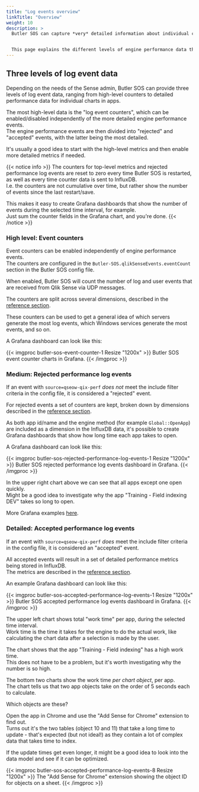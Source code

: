 ```yaml
---
title: "Log events overview"
linkTitle: "Overview"
weight: 10
description: >
  Butler SOS can capture *very* detailed information about individual charts in apps - or just the high-level information about the apps themselves.


  This page explains the different levels of engine performance data that Butler SOS can provide.
---
```


## Three levels of log event data

Depending on the needs of the Sense admin, Butler SOS can provide three levels of log event data, ranging from high-level counters to detailed performance data for individual charts in apps.

The most high-level data is the "log event counters", which can be enabled/disabled independently of the more detailed engine performance events.  
The engine performance events are then divided into "rejected" and "accepted" events, with the latter being the most detailed.

It's usually a good idea to start with the high-level metrics and then enable more detailed metrics if needed.

{{< notice info >}}
The counters for top-level metrics and rejected performance log events are reset to zero every time Butler SOS is restarted, as well as every time counter data is sent to InfluxDB.  
I.e. the counters are not cumulative over time, but rather show the number of events since the last restart/save.

This makes it easy to create Grafana dashboards that show the number of events during the selected time interval, for example.  
Just sum the counter fields in the Grafana chart, and you're done.
{{< /notice >}}

### High level: Event counters

Event counters can be enabled independently of engine performance events.  
The counters are configured in the `Butler-SOS.qlikSenseEvents.eventCount` section in the Butler SOS config file.

When enabled, Butler SOS will count the number of log and user events that are received from Qlik Sense via UDP messages.

The counters are split across several dimensions, described in the [reference section](/docs/reference/available_metrics/influxdb/#event-counters).

These counters can be used to get a general idea of which servers generate the most log events, which Windows services generate the most events, and so on.

A Grafana dashboard can look like this:

{{< imgproc butler-sos-event-counter-1 Resize "1200x" >}}
Butler SOS event counter charts in Grafana.
{{< /imgproc >}}

### Medium: Rejected performance log events

If an event with `source=qseow-qix-perf` *does not* meet the include filter criteria in the config file, it is considered a "rejected" event.

For rejected events a set of counters are kept, broken down by dimensions described in the [reference section](/docs/reference/available_metrics/influxdb/#rejected-performance-log-events).

As both app id/name and the engine method (for example `Global::OpenApp`) are included as a dimension in the InfluxDB data, it's possible to create Grafana dashboards that show how long time each app takes to open.

A Grafana dashboard can look like this:

{{< imgproc butler-sos-rejected-performance-log-events-1 Resize "1200x" >}}
Butler SOS rejected performance log events dashboard in Grafana.
{{< /imgproc >}}

In the upper right chart above we can see that all apps except one open quickly.  
Might be a good idea to investigate why the app "Training - Field indexing DEV" takes so long to open.

More Grafana examples [here](/docs/concepts/log-events/app-object-performance-monitoring/).

### Detailed: Accepted performance log events

If an event with `source=qseow-qix-perf` *does* meet the include filter criteria in the config file, it is considered an "accepted" event.

All accepted events will result in a set of detailed performance metrics being stored in InfluxDB.  
The metrics are described in the [reference section](/docs/reference/available_metrics/influxdb/#accepted-performance-log-events).

An example Grafana dashboard can look like this:

{{< imgproc butler-sos-accepted-performance-log-events-1 Resize "1200x" >}}
Butler SOS accepted performance log events dashboard in Grafana.
{{< /imgproc >}}

The upper left chart shows total "work time" per app, during the selected time interval.  
Work time is the time it takes for the engine to do the actual work, like calculating the chart data after a selection is made by the user.  

The chart shows that the app "Training - Field indexing" has a high work time.  
This does not have to be a problem, but it's worth investigating why the number is so high.

The bottom two charts show the work time *per chart object*, per app.  
The chart tells us that two app objects take on the order of 5 seconds each to calculate.  

Which objects are these?  

Open the app in Chrome and use the "Add Sense for Chrome" extension to find out.  
Turns out it's the two tables (object 10 and 11) that take a long time to update - that's expected (but not ideal!) as they contain a lot of complex data that takes time to index.

If the update times get even longer, it might be a good idea to look into the data model and see if it can be optimized.

{{< imgproc butler-sos-accepted-performance-log-events-8 Resize "1200x" >}}
The "Add Sense for Chrome" extension showing the object ID for objects on a sheet.
{{< /imgproc >}}

